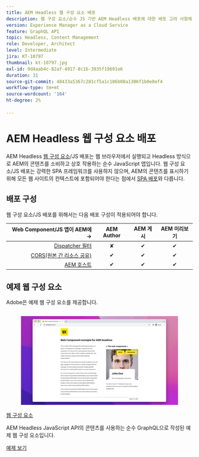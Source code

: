 ```yaml
---
title: AEM Headless 웹 구성 요소 배포
description: 웹 구성 요소/순수 JS 기반 AEM Headless 배포에 대한 배포 고려 사항에 대해 알아봅니다.
version: Experience Manager as a Cloud Service
feature: GraphQL API
topic: Headless, Content Management
role: Developer, Architect
level: Intermediate
jira: KT-10797
thumbnail: kt-10797.jpg
exl-id: 9d4aab4c-82af-4917-8c1b-3935f19691e6
duration: 31
source-git-commit: 48433a5367c281cf5a1c106b08a1306f1b0e8ef4
workflow-type: tm+mt
source-wordcount: '164'
ht-degree: 2%

---
```


# AEM Headless 웹 구성 요소 배포

AEM Headless [웹 구성 요소](https://developer.mozilla.org/en-US/docs/Web/Web_Components)/JS 배포는 웹 브라우저에서 실행되고 Headless 방식으로 AEM의 콘텐츠를 소비하고 상호 작용하는 순수 JavaScript 앱입니다. 웹 구성 요소/JS 배포는 강력한 SPA 프레임워크를 사용하지 않으며, AEM의 콘텐츠를 표시하기 위해 모든 웹 사이트의 컨텍스트에 포함되어야 한다는 점에서 [SPA 배포](./spa.md)와 다릅니다.


## 배포 구성

웹 구성 요소/JS 배포를 위해서는 다음 배포 구성이 적용되어야 합니다.

| Web Component/JS 앱이 AEM에 → | AEM Author | AEM 게시 | AEM 미리보기 |
|---------------------------------------------------:|:----------:|:-----------:|:-----------:|
| [Dispatcher 필터](./configurations/dispatcher-filters.md) | ✘ | ✔ | ✔ |
| [CORS(원본 간 리소스 공유)](./configurations/cors.md) | ✔ | ✔ | ✔ |
| [AEM 호스트](./configurations/aem-hosts.md) | ✔ | ✔ | ✔ |

## 예제 웹 구성 요소

Adobe은 예제 웹 구성 요소를 제공합니다.

<div class="columns is-multiline">
    <!-- Web Component -->
    <div class="column is-half-tablet is-half-desktop is-one-third-widescreen" aria-label="Web Component" tabindex="0">
       <div class="card">
           <div class="card-image">
               <figure class="image is-16by9">
                   <a href="../example-apps/web-component.md" title="웹 구성 요소" tabindex="-1">
                       <img class="is-bordered-r-small" src="../example-apps/assets/web-component/web-component-card.png" alt="웹 구성 요소">
                   </a>
               </figure>
           </div>
           <div class="card-content is-padded-small">
               <div class="content">
                   <p class="headline is-size-6 has-text-weight-bold"><a href="../example-apps/web-component.md" title="웹 구성 요소">웹 구성 요소</a></p>
                   <p class="is-size-6">AEM Headless JavaScript API의 콘텐츠를 사용하는 순수 GraphQL으로 작성된 예제 웹 구성 요소입니다.</p>
                   <a href="../example-apps/web-component.md" class="spectrum-Button spectrum-Button--outline spectrum-Button--primary spectrum-Button--sizeM">
                       <span class="spectrum-Button-label has-no-wrap has-text-weight-bold">예제 보기</span>
                   </a>
               </div>
           </div>
       </div>
    </div>
</div>
